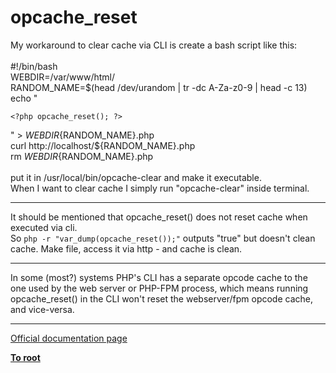 # opcache_reset



My workaround to clear cache via CLI is create a bash script like this:<br><br>#!/bin/bash<br>WEBDIR=/var/www/html/<br>RANDOM_NAME=$(head /dev/urandom | tr -dc A-Za-z0-9 | head -c 13)<br>echo "

```
<?php opcache_reset(); ?>
```
" &gt; ${WEBDIR}${RANDOM_NAME}.php<br>curl http://localhost/${RANDOM_NAME}.php<br>rm ${WEBDIR}${RANDOM_NAME}.php<br><br>put it in /usr/local/bin/opcache-clear and make it executable. <br>When I want to clear cache I simply run "opcache-clear" inside terminal.  

---

It should be mentioned that opcache_reset() does not reset cache when executed via cli. <br>So `php -r "var_dump(opcache_reset());"` outputs "true" but doesn&apos;t clean cache. Make file, access it via http - and cache is clean.  

---

In some (most?) systems PHP&apos;s CLI has a separate opcode cache to the one used by the web server or PHP-FPM process, which means running opcache_reset() in the CLI won&apos;t reset the webserver/fpm opcode cache, and vice-versa.  

---

[Official documentation page](https://www.php.net/manual/en/function.opcache-reset.php)

**[To root](/README.md)**